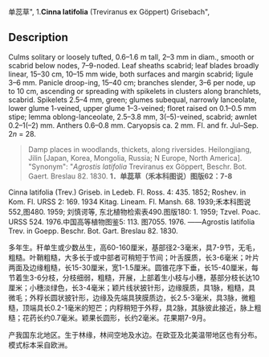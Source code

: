 单蕊草",
1.**Cinna latifolia** (Treviranus ex Göppert) Grisebach",

## Description
Culms solitary or loosely tufted, 0.6–1.6 m tall, 2–3 mm in diam., smooth or scabrid below nodes, 7–9-noded. Leaf sheaths scabrid; leaf blades broadly linear, 15–30 cm, 10–15 mm wide, both surfaces and margin scabrid; ligule 3–6 mm. Panicle droop-ing, 15–40 cm; branches slender, 3–6 per node, up to 10 cm, ascending or spreading with spikelets in clusters along branchlets, scabrid. Spikelets 2.5–4 mm, green; glumes subequal, narrowly lanceolate, lower glume 1-veined, upper glume 1–3-veined; floret raised on 0.1–0.5 mm stipe; lemma oblong-lanceolate, 2.5–3.8 mm, 3(–5)-veined, scabrid; awnlet 0.2–1(–2) mm. Anthers 0.6–0.8 mm. Caryopsis ca. 2 mm. Fl. and fr. Jul–Sep. 2*n* = 28.

> Damp places in woodlands, thickets, along riversides. Heilongjiang, Jilin [Japan, Korea, Mongolia, Russia; N Europe, North America].
  "Synonym": "*Agrostis latifolia* Treviranus ex Göppert, Beschr. Bot. Gaert. Breslau 82. 1830.
**1．单蕊草（禾本科图说）图版62：7-8**

Cinna latifolia (Trev.) Griseb. in Ledeb. Fl. Ross. 4: 435. 1852; Roshev. in Kom. Fl. URSS 2: 169. 1934 Kitag. Lineam. Fl. Mansh. 68. 1939;禾本科图说552,图480. 1959; 刘慎谔等, 东北植物检索表490.图版180: 1. 1959; Tzvel. Poac. URSS 524. 1976.中国高等植物图鉴5: 113. 图7055. 1976. ——Agrostis latifolia Trev. in Goepp. Beschr. Bot. Gart. Breslau 82. 1830.

多年生。秆单生或少数丛生，高60-160厘米，基部径2-3毫米，具7-9节，无毛，粗糙。叶鞘粗糙，大多长于或中部者可稍短于节间；叶舌膜质，长3-6毫米；叶片两面及边缘粗糙，长15-30厘米，宽1-1.5厘米。圆锥花序下垂，长15-40厘米，每节着生3-6分枝，分枝细弱，粗糙，开展，上部着生小枝与小穗，基部分枝长达10厘米；小穗淡绿色，长3-4毫米；颖片线状披针形，边缘膜质，具1脉，粗糙，具微毛；外稃长圆状披针形，边缘及先端具狭膜质边，长2.5-3毫米，具3脉，微粗糙，顶端具长0.2-1毫米的短芒；内稃稍短于外稃，具2脉，其脉彼此接近，脉上粗糙；花药长约0.7毫米。颖果长圆形，长约2毫米。花果期7-9月。

产我国东北地区。生于林缘，林间空地及水边。在欧亚及北美温带地区也有分布。模式标本采自欧洲。
